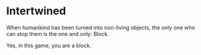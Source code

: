 # Intertwined
When humankind has been turned into non-living objects, the only one who can stop them is the one and only:
Block.


Yes, in this game, you are a block.

